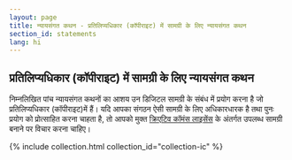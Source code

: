 ```yaml
---
layout: page
title: न्‍यायसंगत कथन - प्रतिलिप्यधिकार (कॉपीराइट) में सामग्री के लिए न्‍यायसंगत कथन
section_id: statements
lang: hi
---
```


## प्रतिलिप्यधिकार (कॉपीराइट) में सामग्री के लिए न्‍यायसंगत कथन

निम्नलिखित पांच न्यायसंगत कथनों का आशय उन डिजिटल सामग्री के संबंध में प्रयोग करना है जो प्रतिलिप्यधिकार (कॉपीराइट)में हैं। यदि आपका संगठन ऐसी सामग्री के लिए अधिकारधारक है तथा पुनः प्रयोग को प्रोत्साहित करना चाहता है, तो आपको मुक्त [क्रिएटिव कॉमंस लाइसेंस](https://creativecommons.org/licenses/) के अंतर्गत उपलब्ध सामग्री बनाने पर विचार करना चाहिए।

{% include collection.html collection_id="collection-ic" %}

